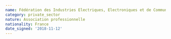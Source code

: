 ```yaml
---
name: Fédération des Industries Electriques, Electroniques et de Communication (FIEEC) 
category: private_sector
nature: Association professionnelle 
nationality: France
date_signed: '2018-11-12'
---
```

    